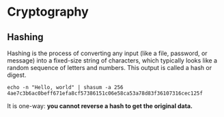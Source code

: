# Cryptography
## Hashing
Hashing is the process of converting any input (like a file, password, or message) into a fixed-size string of characters, which typically looks like a random sequence of letters and numbers. This output is called a hash or digest.
```
echo -n "Hello, world" | shasum -a 256
4ae7c3b6ac0beff671efa8cf57386151c06e58ca53a78d83f36107316cec125f
```
It is one-way: **you cannot reverse a hash to get the original data.**
